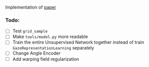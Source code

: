 Implementation of [paper](https://arxiv.org/pdf/1911.06939.pdf)
### Todo:
- [ ] Test ```grid_sample```
- [ ] Make ```tools/model.py``` more readable
- [ ] Train the entire Unsupervised Network together instead of train ```GazeRepresentationLearning``` separately
- [ ] Change Angle Encoder
- [ ] Add warping field regularization
